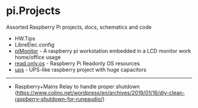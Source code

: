 # pi.Projects
Assorted Raspberry Pi projects, docs, schematics and code


- HW.Tips
- LibreElec.config
- [piMonitor](./piMonitor) - A raspberry pi workstation embedded in a LCD monitor work home/office usage
- [read.only.os](./read.only.os) - Raspberry Pi Readonly OS resources
- [ups](./ups) - UPS-like raspberry project with huge capacitors

---

- Raspberry+Mains Relay  to handle proper shutdown (https://www.colino.net/wordpress/en/archives/2019/01/16/diy-clean-raspberry-shutdown-for-runeaudio/)
